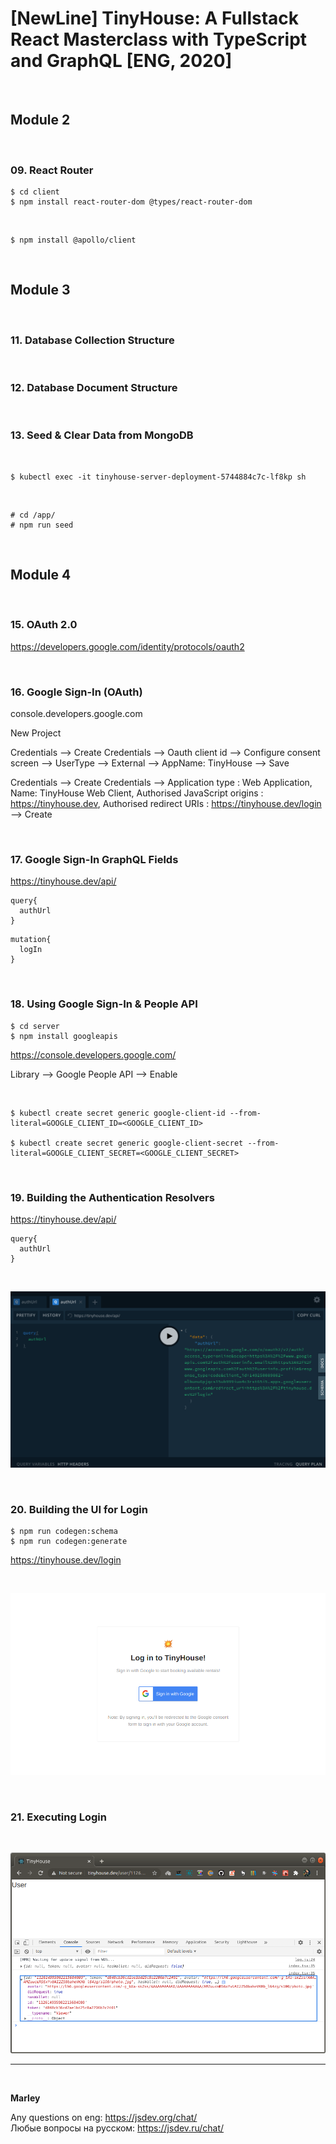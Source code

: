# [NewLine] TinyHouse: A Fullstack React Masterclass with TypeScript and GraphQL [ENG, 2020]

<br/>

## Module 2

<br/>

### 09. React Router

    $ cd client
    $ npm install react-router-dom @types/react-router-dom

<br/>

    $ npm install @apollo/client

<br/>

## Module 3

<br/>

### 11. Database Collection Structure

<br/>

### 12. Database Document Structure

<br/>

### 13. Seed & Clear Data from MongoDB

<br/>

    $ kubectl exec -it tinyhouse-server-deployment-5744884c7c-lf8kp sh

<br/>

    # cd /app/
    # npm run seed

<br/>

## Module 4

<br/>

### 15. OAuth 2.0

https://developers.google.com/identity/protocols/oauth2

<br/>

### 16. Google Sign-In (OAuth)

console.developers.google.com

New Project

Credentials --> Create Credentials --> Oauth client id --> Configure consent screen --> UserType --> External --> AppName: TinyHouse --> Save

Credentials --> Create Credentials --> Application type : Web Application, Name: TinyHouse Web Client, Authorised JavaScript origins : https://tinyhouse.dev, Authorised redirect URIs : https://tinyhouse.dev/login --> Create

<br/>

### 17. Google Sign-In GraphQL Fields

https://tinyhouse.dev/api/

```
query{
  authUrl
}
```

```
mutation{
  logIn
}
```

<br/>

### 18. Using Google Sign-In & People API

    $ cd server
    $ npm install googleapis

https://console.developers.google.com/

Library --> Google People API --> Enable

<br/>

    $ kubectl create secret generic google-client-id --from-literal=GOOGLE_CLIENT_ID=<GOOGLE_CLIENT_ID>

    $ kubectl create secret generic google-client-secret --from-literal=GOOGLE_CLIENT_SECRET=<GOOGLE_CLIENT_SECRET>

<br/>

### 19. Building the Authentication Resolvers

https://tinyhouse.dev/api/

```
query{
  authUrl
}
```

<br/>

![Application](/img/pic19.png?raw=true)

<br/>

### 20. Building the UI for Login

    $ npm run codegen:schema
    $ npm run codegen:generate

https://tinyhouse.dev/login

<br/>

![Application](/img/pic20.png?raw=true)

<br/>

### 21. Executing Login

<br/>

![Application](/img/pic21.png?raw=true)

---

<br/>

**Marley**

Any questions on eng: https://jsdev.org/chat/  
Любые вопросы на русском: https://jsdev.ru/chat/

